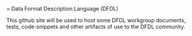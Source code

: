 = Data Format Description Language (DFDL) 

This github site will be used to host some DFDL workgroup documents, tests, code-snippets and other artifacts of use
to the DFDL community.
